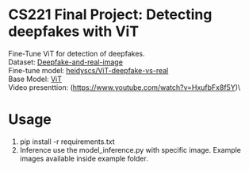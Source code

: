 # CS221 Final Project: Detecting deepfakes with ViT

Fine-Tune ViT for detection of deepfakes. \
Dataset: [Deepfake-and-real-image](https://huggingface.co/datasets/JamieWithofs/Deepfake-and-real-images)\
Fine-tune model: [heidyscs/ViT-deepfake-vs-real](https://huggingface.co/heidyscs/ViT-deepfake-vs-real/blob/main/README.md)\
Base Model: [ViT](https://huggingface.co/google/vit-base-patch16-224-in21k)\
Video presenttion: (https://www.youtube.com/watch?v=HxufbFx8f5Y)\

# Usage 
1. pip install -r requirements.txt
2. Inference use the model_inference.py with specific image. Example images available inside example folder. 
   

